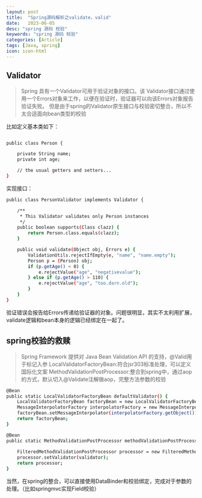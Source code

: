 ```yaml
---
layout: post
title:  "Spring源码解析之validate，valid"
date:   2023-06-05
desc: "spring 源码 校验"
keywords: "spring 源码 校验"
categories: [Article]
tags: [Java, spring]
icon: icon-html
---
```


## Validator

>Spring 具有一个Validator可用于验证对象的接口。该 Validator接口通过使用一个Errors对象来工作，以便在验证时，验证器可以向该Errors对象报告验证失败。
>但是由于spring的Validator原生接口与校验密切整合，所以不太合适面向bean类型的校验

比如定义基本类如下：
```sh

public class Person {

	private String name;
	private int age;

	// the usual getters and setters...
}

```
实现接口：
```sh
public class PersonValidator implements Validator {

	/**
	 * This Validator validates only Person instances
	 */
	public boolean supports(Class clazz) {
		return Person.class.equals(clazz);
	}

	public void validate(Object obj, Errors e) {
		ValidationUtils.rejectIfEmpty(e, "name", "name.empty");
		Person p = (Person) obj;
		if (p.getAge() < 0) {
			e.rejectValue("age", "negativevalue");
		} else if (p.getAge() > 110) {
			e.rejectValue("age", "too.darn.old");
		}
	}
}
```
验证错误会报告给Errors传递给验证器的对象。问题很明显，其实不太利用扩展，validate逻辑和bean本身的逻辑已经绑定在一起了。

## spring校验的救赎
>Spring Framework 提供对 Java Bean Validation API 的支持，@Valid用于标记入参
>LocalValidatorFactoryBean:符合jsr303标准处理，可以定义国际化文案 
>MethodValidationPostProcessor:整合到spring中，通过aop的方式，默认切入@Validate注解做aop，完整方法参数的校验

```sh
@Bean
public static LocalValidatorFactoryBean defaultValidator() {
    LocalValidatorFactoryBean factoryBean = new LocalValidatorFactoryBean();
    MessageInterpolatorFactory interpolatorFactory = new MessageInterpolatorFactory();
    factoryBean.setMessageInterpolator(interpolatorFactory.getObject());
    return factoryBean;
}

@Bean
public static MethodValidationPostProcessor methodValidationPostProcessor(Environment environment,
                                                                            @Lazy Validator validator, ObjectProvider<MethodValidationExcludeFilter> excludeFilters) {
    FilteredMethodValidationPostProcessor processor = new FilteredMethodValidationPostProcessor(excludeFilters.orderedStream());
    processor.setValidator(validator);
    return processor;
}
```

当然，在spring的整合，可以直接使用DataBinder和校验绑定，完成对于参数的处理。（比如springmvc实现Field校验）